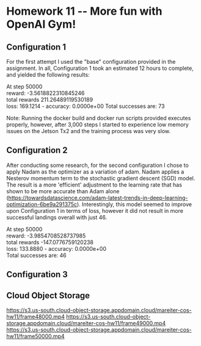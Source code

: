 # Homework 11 -- More fun with OpenAI Gym!

## Configuration 1

For the first attempt I used the "base" configuration provided in the assignment. In all, Configuration 1 took an estimated 12 hours to complete, and yielded the following results:

At step  50000  
reward:  -3.5618822310845246  
total rewards  211.26489119530189  
loss: 169.1214 - accuracy: 0.0000e+00
Total successes are:  73  

Note: Running the docker build and docker run scripts provided executes properly, however, after 3,000 steps I started to experience low memory issues on the Jetson Tx2 and the training process was very slow.

## Configuration 2

After conducting some research, for the second configuration I chose to apply Nadam as the optimizer as a variation of adam. Nadam applies a Nesterov momentum term to the stochastic gradient descent (SGD) model. The result is a more 'efficient' adjustment to the learning rate that has shown to be more accurate than Adam alone (https://towardsdatascience.com/adam-latest-trends-in-deep-learning-optimization-6be9a291375c). Interestingly, this model seemed to improve upon Configuration 1 in terms of loss, however it did not result in more successful landings overall with just 46.

At step  50000  
reward:  -3.9854708528737985  
total rewards  -147.0776759120238  
loss: 133.8880 - accuracy: 0.0000e+00  
Total successes are:  46  

## Configuration 3

## Cloud Object Storage

https://s3.us-south.cloud-object-storage.appdomain.cloud/mareiter-cos-hw11/frame48000.mp4
https://s3.us-south.cloud-object-storage.appdomain.cloud/mareiter-cos-hw11/frame49000.mp4
https://s3.us-south.cloud-object-storage.appdomain.cloud/mareiter-cos-hw11/frame50000.mp4
